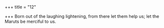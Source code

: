 +++
title = "12"

+++
Born out of the laughing lightening, from there let them help us; let the Maruts be merciful to us.